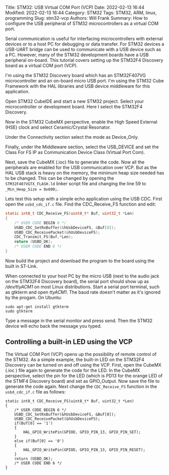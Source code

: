 Title: STM32: USB Virtual COM Port (VCP)
Date: 2022-02-13 16:44
Modified: 2022-02-13 16:44
Category: STM32
Tags: STM32, ARM, linux, programming
Slug: stm32-vcp
Authors: Will Frank
Summary: How to configure the USB peripheral of STM32 microcontrollers as a virtual COM port.

Serial communication is useful for interfacing microcontrollers with external
devices or to a host PC for debugging or data transfer. For STM32
devices a USB-UART bridge can be used to communicate with a USB device such as
a PC. However, many of the STM32 development boards have a USB peripheral
on-board. This tutorial covers setting up the STM32F4 Discovery board as a
virtual COM port (VCP).

I'm using the STM32 Discovery board which has an STM32F407VG microcontroller and
an on-board micro USB port. I'm using the STM32 Cube Framework with the HAL
libraries and USB device middleware for this application.

Open STM32 CubeIDE and start a new STM32 project. Select your microcontroller
or development board. Here I select the STM32F4 Discovery.

Now in the STM32 CubeMX perspective, enable the High Speed External (HSE)
clock and select Ceramic/Crystal Resonator.

Under the Connectivity section select the mode as Device_Only.

Finally, under the Middleware section, select the USB_DEVICE and set the
Class For FS IP as Communication Device Class (Virtual Port Com).

Next, save the CubeMX (.ioc) file to generate the code. Now all the peripherals 
are enabled for the USB communication over VCP. But as the HAL USB stack is
heavy on the memory, the minimum heap size needed has to be changed. This can be
changed by opening the ```STM32F407VGTX_FLASH.ld``` linker script file and changing
the line 59 to ```_Min_Heap_Size = 0x600;```.

Lets test this setup with a simple echo application using the USB CDC. First
open the ```usbd_cdc_if.c``` file. Find the CDC_Receive_FS function and edit:
```C
static int8_t CDC_Receive_FS(uint8_t* Buf, uint32_t *Len)
{
    /* USER CODE BEGIN 6 */
    USBD_CDC_SetRxBuffer(&hUsbDeviceFS, &Buf[0]);
    USBD_CDC_ReceivePacket(&hUsbDeviceFS);
    CDC_Transmit_FS(Buf,*Len);
    return (USBD_OK);
    /* USER CODE END 6 */
}
```

Now build the project and download the program to the board using the built in
ST-Link.

When connected to your host PC by the micro USB (next to the audio jack on the 
STM32F4 Discovery board), the serial port should show up as */dev/ttyACM1* on
most Linux distributions. Start a serial port terminal, such as gtkterm and open
*ttyACM1*. The baud rate doesn't matter as it's ignored by the progam. On Ubuntu:
```shell
sudo apt-get install gtkterm
sudo gtkterm
```

Type a message in the serial monitor and press send. Then the STM32 device will
echo back the message you typed.

## Controlling a built-in LED using the VCP
The Virtual COM Port (VCP) opens up the possibility of remote control of the
STM32. As a simple example, the built-in LED on the STM32F4 Discovery can be
turned on and off using the VCP. First, open the CubeMX (.ioc ) file again to
generate the code for the LED. In the CubeMX perspective, select the pin for the
LED (which is PD13 for the orange LED of the STMF4 Discovery board) and set as
GPIO_Output. Now save the file to generate the code again. Next change the
```CDC_Receive_FS``` function in the ```usbd_cdc_if.c``` file as follows:
```shell
static int8_t CDC_Receive_FS(uint8_t* Buf, uint32_t *Len)
{
    /* USER CODE BEGIN 6 */
    USBD_CDC_SetRxBuffer(&hUsbDeviceFS, &Buf[0]);
    USBD_CDC_ReceivePacket(&hUsbDeviceFS);
    if(Buf[0] == '1')
    {
        HAL_GPIO_WritePin(GPIOD, GPIO_PIN_13, GPIO_PIN_SET);
    }
    else if(Buf[0] == '0')
    {
        HAL_GPIO_WritePin(GPIOD, GPIO_PIN_13, GPIO_PIN_RESET);
    }
    return (USBD_OK);
    /* USER CODE END 6 */
}
```